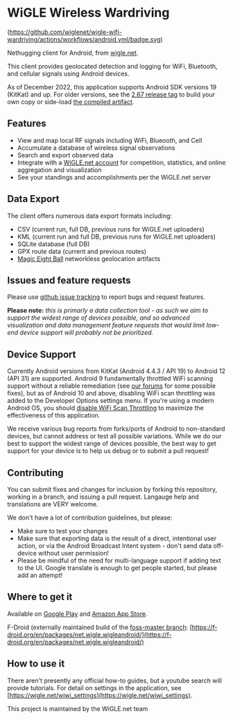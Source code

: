 # WiGLE Wireless Wardriving

(https://github.com/wiglenet/wigle-wifi-wardriving/actions/workflows/android.yml/badge.svg)

Nethugging client for Android, from [wigle.net](https://wigle.net). 

This client provides geolocated detection and logging for WiFi, Bluetooth, and cellular signals using Android devices.

As of December 2022, this application supports Android SDK versions 19 (KitKat) and up. For older versions, see the [2.67 release tag](https://github.com/wiglenet/wigle-wifi-wardriving/releases/tag/2.67) to build your own copy or side-load [the compiled artifact](https://github.com/wiglenet/wigle-wifi-wardriving/blob/2.67/dist/release/wiglewifiwardriving-release.apk). 

## Features
- View and map local RF signals including WiFi, Blueooth, and Cell
- Accumulate a database of wireless signal observations
- Search and export observed data
- Integrate with a [WiGLE.net account](https://wigle.net) for competition, statistics, and online aggregation and visualization
- See your standings and accomplishments per the WiGLE.net server

## Data Export
The client offers numerous data export formats including:

- CSV (current run, full DB, previous runs for WiGLE.net uploaders)
- KML (current run and full DB, previous runs for WiGLE.net uploaders)
- SQLite database (full DB)
- GPX route data (current and previous routes)
- [Magic Eight Ball](https://github.com/wiglenet/m8b) networkless geolocation artifacts

## Issues and feature requests
Please use [github issue tracking](https://github.com/wiglenet/wigle-wifi-wardriving/issues) to report bugs and request features.

**Please note:** *this is primarly a data collection tool - as such we aim to support the widest range of devices possible, and so advanced visualization and data management feature requests that would limit low-end device support will probably not be prioritized.*

## Device Support
Currently Android versions from KitKat (Android 4.4.3 / API 19) to Android 12 (API 31) are supported. Android 9 fundamentally throttled WiFi scanning support without a reliable remediation (see [our forums](https://wigle.net/phpbb/viewtopic.php?f=13&t=2841) for some possible fixes), but as of Android 10 and above, disabling WiFi scan throttling was added to the Developer Options settings menu. If you're using a modern Android OS, you should [disable WiFi Scan Throttling](https://www.netspotapp.com/help/how-to-disable-wi-fi-throttling-on-android-10/) to maximize the effectiveness of this application.

We receive various bug reports from forks/ports of Android to non-standard devices, but cannot address or test all possible variations. While we do our best to support the widest range of devices possible, the best way to get support for your device is to help us debug or to submit a pull request!

## Contributing
You can submit fixes and changes for inclusion by forking this repository, working in a branch, and issuing a pull request. Langauge help and translations are VERY welcome.

We don't have a lot of contribution guidelines, but please:

- Make sure to test your changes
- Make sure that exporting data is the result of a direct, intentional user action, or via the Android Broadcast Intent system - don't send data off-device without user permission!
- Please be mindful of the need for multi-language support if adding text to the UI. Google translate is enough to get people started, but please add an attempt!

## Where to get it
Available on [Google Play](https://play.google.com/store/apps/details?id=net.wigle.wigleandroid&hl=en)
and [Amazon App Store](http://www.amazon.com/WiGLE-net-Wigle-Wifi-Wardriving/dp/B004L5XBXS).

F-Droid (externally maintained build of the [foss-master branch](https://github.com/wiglenet/wigle-wifi-wardriving/tree/foss-master): [https://f-droid.org/en/packages/net.wigle.wigleandroid/](https://f-droid.org/en/packages/net.wigle.wigleandroid/)

## How to use it
There aren't presently any official how-to guides, but a youtube search will provide tutorials. For detail on settings in the application, see [https://wigle.net/wiwi_settings](https://wigle.net/wiwi_settings).


This project is maintained by the WiGLE.net team
